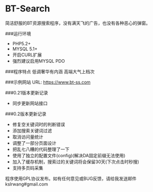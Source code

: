 BT-Search
=========
简洁舒服的BT资源搜索程序，没有满天飞的广告，也没有各种恶心的弹窗。

###运行环境
* PHP5.2+
* MYSQL 5.1+
* 开启CURL扩展
* 强烈建议启用MYSQL PDO

###程序特点
低调奢华有内涵 高端大气上档次

###示例网站
URL: https://www.bt-ss.com

###0.21版本更新记录
* 同步更新网站接口

###0.2版本更新记录
* 修复空关键词时的判断错误
* 添加搜索关键词过滤
* 取消访问量统计
* 调整了一部分页面设计
* 把乱七八糟的代码整理了一下
* 使用了独立的配置文件(config)(解决DA固定前缀无法使用)
* 加入了缓存机制，搜索过的关键词将会保留30天(下次点击时秒搜)
* 支持多页码采集

程序使用GPL协议发布。如有任何意见或BUG反馈，请给我发送邮件 kslrwang#gmail.com
